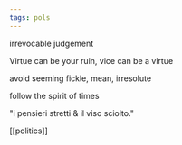 ```yaml
---
tags: pols
---
```


irrevocable judgement

Virtue can be your ruin, vice can be a virtue

avoid seeming fickle, mean, irresolute

follow the spirit of times

"i pensieri stretti & il viso sciolto." 

[[politics]]

